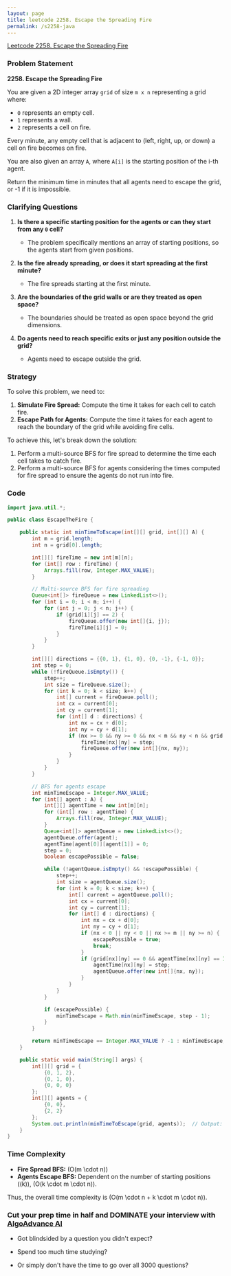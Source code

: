 ```yaml
---
layout: page
title: leetcode 2258. Escape the Spreading Fire
permalink: /s2258-java
---
```

[Leetcode 2258. Escape the Spreading Fire](https://algoadvance.github.io/algoadvance/l2258)
### Problem Statement

**2258. Escape the Spreading Fire**

You are given a 2D integer array `grid` of size `m x n` representing a grid where:

- `0` represents an empty cell.
- `1` represents a wall.
- `2` represents a cell on fire.

Every minute, any empty cell that is adjacent to (left, right, up, or down) a cell on fire becomes on fire.

You are also given an array `A`, where `A[i]` is the starting position of the i-th agent.

Return the minimum time in minutes that all agents need to escape the grid, or -1 if it is impossible.

### Clarifying Questions

1. **Is there a specific starting position for the agents or can they start from any `0` cell?**
   - The problem specifically mentions an array of starting positions, so the agents start from given positions.

2. **Is the fire already spreading, or does it start spreading at the first minute?**
   - The fire spreads starting at the first minute.

3. **Are the boundaries of the grid walls or are they treated as open space?**
   - The boundaries should be treated as open space beyond the grid dimensions.

4. **Do agents need to reach specific exits or just any position outside the grid?**
   - Agents need to escape outside the grid.

### Strategy

To solve this problem, we need to:
1. **Simulate Fire Spread:** Compute the time it takes for each cell to catch fire.
2. **Escape Path for Agents:** Compute the time it takes for each agent to reach the boundary of the grid while avoiding fire cells.

To achieve this, let's break down the solution:
1. Perform a multi-source BFS for fire spread to determine the time each cell takes to catch fire.
2. Perform a multi-source BFS for agents considering the times computed for fire spread to ensure the agents do not run into fire.

### Code

```java
import java.util.*;

public class EscapeTheFire {

    public static int minTimeToEscape(int[][] grid, int[][] A) {
        int m = grid.length;
        int n = grid[0].length;

        int[][] fireTime = new int[m][n];
        for (int[] row : fireTime) {
            Arrays.fill(row, Integer.MAX_VALUE);
        }

        // Multi-source BFS for fire spreading
        Queue<int[]> fireQueue = new LinkedList<>();
        for (int i = 0; i < m; i++) {
            for (int j = 0; j < n; j++) {
                if (grid[i][j] == 2) {
                    fireQueue.offer(new int[]{i, j});
                    fireTime[i][j] = 0;
                }
            }
        }

        int[][] directions = {{0, 1}, {1, 0}, {0, -1}, {-1, 0}};
        int step = 0;
        while (!fireQueue.isEmpty()) {
            step++;
            int size = fireQueue.size();
            for (int k = 0; k < size; k++) {
                int[] current = fireQueue.poll();
                int cx = current[0];
                int cy = current[1];
                for (int[] d : directions) {
                    int nx = cx + d[0];
                    int ny = cy + d[1];
                    if (nx >= 0 && ny >= 0 && nx < m && ny < n && grid[nx][ny] == 0 && fireTime[nx][ny] == Integer.MAX_VALUE) {
                        fireTime[nx][ny] = step;
                        fireQueue.offer(new int[]{nx, ny});
                    }
                }
            }
        }

        // BFS for agents escape
        int minTimeEscape = Integer.MAX_VALUE;
        for (int[] agent : A) {
            int[][] agentTime = new int[m][n];
            for (int[] row : agentTime) {
                Arrays.fill(row, Integer.MAX_VALUE);
            }
            Queue<int[]> agentQueue = new LinkedList<>();
            agentQueue.offer(agent);
            agentTime[agent[0]][agent[1]] = 0;
            step = 0;
            boolean escapePossible = false;

            while (!agentQueue.isEmpty() && !escapePossible) {
                step++;
                int size = agentQueue.size();
                for (int k = 0; k < size; k++) {
                    int[] current = agentQueue.poll();
                    int cx = current[0];
                    int cy = current[1];
                    for (int[] d : directions) {
                        int nx = cx + d[0];
                        int ny = cy + d[1];
                        if (nx < 0 || ny < 0 || nx >= m || ny >= n) {
                            escapePossible = true;
                            break;
                        }
                        if (grid[nx][ny] == 0 && agentTime[nx][ny] == Integer.MAX_VALUE && step < fireTime[nx][ny]) {
                            agentTime[nx][ny] = step;
                            agentQueue.offer(new int[]{nx, ny});
                        }
                    }
                }
            }

            if (escapePossible) {
                minTimeEscape = Math.min(minTimeEscape, step - 1);
            }
        }

        return minTimeEscape == Integer.MAX_VALUE ? -1 : minTimeEscape;
    }

    public static void main(String[] args) {
        int[][] grid = {
            {0, 1, 2},
            {0, 1, 0},
            {0, 0, 0}
        };
        int[][] agents = {
            {0, 0},
            {2, 2}
        };
        System.out.println(minTimeToEscape(grid, agents));  // Output: 2
    }
}
```

### Time Complexity

- **Fire Spread BFS:** \(O(m \cdot n)\)
- **Agents Escape BFS:** Dependent on the number of starting positions \((k)\), \(O(k \cdot m \cdot n)\).

Thus, the overall time complexity is \(O(m \cdot n + k \cdot m \cdot n)\).


### Cut your prep time in half and DOMINATE your interview with [AlgoAdvance AI](https://algoAdvance.com)

- Got blindsided by a question you didn't expect?

- Spend too much time studying?

- Or simply don't have the time to go over all 3000 questions?

